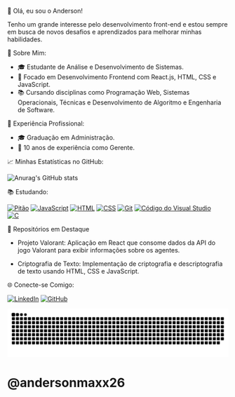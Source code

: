 
👋 Olá, eu sou o Anderson!

Tenho um grande interesse pelo desenvolvimento front-end e estou sempre em busca de novos desafios e aprendizados para melhorar minhas habilidades.

🚀 Sobre Mim:

 - 🎓 Estudante de Análise e Desenvolvimento de Sistemas.
 - 🎯 Focado em Desenvolvimento Frontend com React.js, HTML, CSS e JavaScript.
 - 📚 Cursando disciplinas como Programação Web, Sistemas Operacionais, Técnicas e Desenvolvimento de Algoritmo e Engenharia de Software.
   
💼 Experiência Profissional:
 - 🎓 Graduação em Administração.
 - 💼 10 anos de experiência como Gerente.

📈 Minhas Estatísticas no GitHub:

![Anurag's GitHub stats](https://github-readme-stats.vercel.app/api?username=anuraghazra&show_icons=true&theme=radical)

📚 Estudando:
[](https://github.com/AbhishekSinghDhadwal/AbhishekSinghDhadwal#-tech-stack)

[![Pitão](https://camo.githubusercontent.com/3067cfe1d0424cdbc601ef8472e2e0829ec78c7cf85365494f2c5e4949beabe8/68747470733a2f2f696d672e736869656c64732e696f2f62616467652f2d507974686f6e2d3035313232413f7374796c653d666c6174266c6f676f3d707974686f6e)](https://camo.githubusercontent.com/3067cfe1d0424cdbc601ef8472e2e0829ec78c7cf85365494f2c5e4949beabe8/68747470733a2f2f696d672e736869656c64732e696f2f62616467652f2d507974686f6e2d3035313232413f7374796c653d666c6174266c6f676f3d707974686f6e)  [![JavaScript](https://camo.githubusercontent.com/34f7bd4580cb139d4ded5c1014a0909ffb4f088bde0290558083ba261023416b/68747470733a2f2f696d672e736869656c64732e696f2f62616467652f2d4a6176615363726970742d3035313232413f7374796c653d666c6174266c6f676f3d6a617661736372697074)](https://camo.githubusercontent.com/34f7bd4580cb139d4ded5c1014a0909ffb4f088bde0290558083ba261023416b/68747470733a2f2f696d672e736869656c64732e696f2f62616467652f2d4a6176615363726970742d3035313232413f7374796c653d666c6174266c6f676f3d6a617661736372697074)  [![HTML](https://camo.githubusercontent.com/cb025a03b9d8598a0303ef6757e521447a811e1d00214963ca25760f8c201aed/68747470733a2f2f696d672e736869656c64732e696f2f62616467652f2d48544d4c2d3035313232413f7374796c653d666c6174266c6f676f3d48544d4c35)](https://camo.githubusercontent.com/cb025a03b9d8598a0303ef6757e521447a811e1d00214963ca25760f8c201aed/68747470733a2f2f696d672e736869656c64732e696f2f62616467652f2d48544d4c2d3035313232413f7374796c653d666c6174266c6f676f3d48544d4c35)  [![CSS](https://camo.githubusercontent.com/77d718d0e4b7c74cb4c7a8f91edaea4df31f8c7a652299354d03dfd650013e13/68747470733a2f2f696d672e736869656c64732e696f2f62616467652f2d4353532d3035313232413f7374796c653d666c6174266c6f676f3d43535333266c6f676f436f6c6f723d313537324236)](https://camo.githubusercontent.com/77d718d0e4b7c74cb4c7a8f91edaea4df31f8c7a652299354d03dfd650013e13/68747470733a2f2f696d672e736869656c64732e696f2f62616467652f2d4353532d3035313232413f7374796c653d666c6174266c6f676f3d43535333266c6f676f436f6c6f723d313537324236)  [![Git](https://camo.githubusercontent.com/d4b127a022ddbda678eec3251c16f61e30121467a48107fb08bd5e75f882989e/68747470733a2f2f696d672e736869656c64732e696f2f62616467652f2d4769742d3035313232413f7374796c653d666c6174266c6f676f3d676974)](https://camo.githubusercontent.com/d4b127a022ddbda678eec3251c16f61e30121467a48107fb08bd5e75f882989e/68747470733a2f2f696d672e736869656c64732e696f2f62616467652f2d4769742d3035313232413f7374796c653d666c6174266c6f676f3d676974)  [![Código do Visual Studio](https://camo.githubusercontent.com/27e65b3d08ce076a0e52cba9d7394743050c6b5db0304b945e32da5a6310888c/68747470733a2f2f696d672e736869656c64732e696f2f62616467652f2d56697375616c25323053747564696f253230436f64652d3035313232413f7374796c653d666c6174266c6f676f3d76697375616c2d73747564696f2d636f6465266c6f676f436f6c6f723d303037414343)](https://camo.githubusercontent.com/27e65b3d08ce076a0e52cba9d7394743050c6b5db0304b945e32da5a6310888c/68747470733a2f2f696d672e736869656c64732e696f2f62616467652f2d56697375616c25323053747564696f253230436f64652d3035313232413f7374796c653d666c6174266c6f676f3d76697375616c2d73747564696f2d636f6465266c6f676f436f6c6f723d303037414343)  
[![C](https://camo.githubusercontent.com/87f122a2f0e5f66a48fd63d0c6b31c1c025bc1774913b9c9194f9dff05f3cbce/68747470733a2f2f696d672e736869656c64732e696f2f62616467652f2d432d3035313232413f7374796c653d666c6174266c6f676f3d43266c6f676f436f6c6f723d413842394343)](https://camo.githubusercontent.com/87f122a2f0e5f66a48fd63d0c6b31c1c025bc1774913b9c9194f9dff05f3cbce/68747470733a2f2f696d672e736869656c64732e696f2f62616467652f2d432d3035313232413f7374796c653d666c6174266c6f676f3d43266c6f676f436f6c6f723d413842394343)



📂 Repositórios em Destaque

 - Projeto Valorant: Aplicação em React que consome dados da API do jogo
   Valorant para exibir informações sobre os agentes.

 - Criptografia de Texto: Implementação de criptografia e
   descriptografia de texto usando HTML, CSS e JavaScript.



🌐 Conecte-se Comigo:

[![LinkedIn](https://camo.githubusercontent.com/19aa0fbc6571cc7b16694d5e0d9a14a763616a04343abe25f2d0c1c2d0fd3236/68747470733a2f2f696d672e736869656c64732e696f2f62616467652f6c696e6b6564696e2532302d2532333030373742352e7376673f267374796c653d666c6174266c6f676f3d6c696e6b6564696e266c6f676f436f6c6f723d7768697465)](https://www.linkedin.com/in/andersonmax-frontend/) [![GitHub](https://camo.githubusercontent.com/91a2351b7179ad616fbeb72c1618d13fe257e60be6627180d5174fa6ec3d0200/68747470733a2f2f696d672e736869656c64732e696f2f62616467652f2d4769744875622d3035313232413f7374796c653d666c6174266c6f676f3d676974687562)](https://github.com/AndersonMaxX)  

![animação de cobra de grade de contribuição do github](https://raw.githubusercontent.com/platane/snk/output/github-contribution-grid-snake.svg)
# @andersonmaxx26




